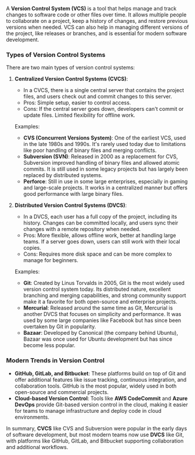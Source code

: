 
A **Version Control System (VCS)** is a tool that helps manage and track changes to software code or other files over time. It allows multiple people to collaborate on a project, keep a history of changes, and restore previous versions when needed. VCS can also help in managing different versions of the project, like releases or branches, and is essential for modern software development.

### Types of Version Control Systems

There are two main types of version control systems:

1. **Centralized Version Control Systems (CVCS)**:
    
    - In a CVCS, there is a single central server that contains the project files, and users check out and commit changes to this server.
    - Pros: Simple setup, easier to control access.
    - Cons: If the central server goes down, developers can't commit or update files. Limited flexibility for offline work.
    
    Examples:
    
    - **CVS (Concurrent Versions System)**: One of the earliest VCS, used in the late 1980s and 1990s. It's rarely used today due to limitations like poor handling of binary files and merging conflicts.
    - **Subversion (SVN)**: Released in 2000 as a replacement for CVS, Subversion improved handling of binary files and allowed atomic commits. It is still used in some legacy projects but has largely been replaced by distributed systems.
    - **Perforce**: Still in use in some large enterprises, especially in gaming and large-scale projects. It works in a centralized manner but offers good performance with large binary files.
2. **Distributed Version Control Systems (DVCS)**:
    
    - In a DVCS, each user has a full copy of the project, including its history. Changes can be committed locally, and users sync their changes with a remote repository when needed.
    - Pros: More flexible, allows offline work, better at handling large teams. If a server goes down, users can still work with their local copies.
    - Cons: Requires more disk space and can be more complex to manage for beginners.
    
    Examples:
    
    - **Git**: Created by Linus Torvalds in 2005, Git is the most widely used version control system today. Its distributed nature, excellent branching and merging capabilities, and strong community support make it a favorite for both open-source and enterprise projects.
    - **Mercurial**: Released around the same time as Git, Mercurial is another DVCS that focuses on simplicity and performance. It was used by some large companies like Facebook but has since been overtaken by Git in popularity.
    - **Bazaar**: Developed by Canonical (the company behind Ubuntu), Bazaar was once used for Ubuntu development but has since become less popular.

### Modern Trends in Version Control

- **GitHub, GitLab, and Bitbucket**: These platforms build on top of Git and offer additional features like issue tracking, continuous integration, and collaboration tools. GitHub is the most popular, widely used in both open-source and commercial projects.
- **Cloud-based Version Control**: Tools like **AWS CodeCommit** and **Azure DevOps** provide Git-based version control in the cloud, making it easier for teams to manage infrastructure and deploy code in cloud environments.

In summary, **CVCS** like CVS and Subversion were popular in the early days of software development, but most modern teams now use **DVCS** like Git, with platforms like GitHub, GitLab, and Bitbucket supporting collaboration and additional workflows.